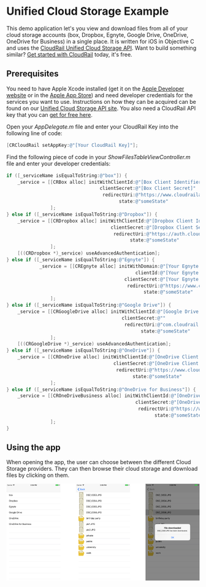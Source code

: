 # Unified Cloud Storage Example

This demo application let's you view and download files from all of your cloud storage accounts (box, Dropbox, Egnyte, Google Drive, OneDrive, OneDrive for Business) in a single place.
It is written for iOS in Objective C and uses the [CloudRail Unified Cloud Storage API](https://cloudrail.com/integrations/interfaces/CloudStorage;platformId=ObjectiveC). Want to build something similar? [Get started with CloudRail](https://cloudrail.com/signup) today, it's free.

## Prerequisites

You need to have Apple Xcode installed (get it on the [Apple Developer website](https://developer.apple.com/xcode/) or in the [Apple App Store](https://itunes.apple.com/de/app/xcode/id497799835?mt=12)) and need developer credentials for the services you want to use. Instructions on how they can be acquired can be found on our [Unified Cloud Storage API site](https://cloudrail.com/integrations/interfaces/CloudStorage;serviceIds=Box%2CDropbox%2CEgnyte%2CGoogleDrive%2COneDrive%2COneDriveBusiness). You also need a CloudRail API key that you can [get for free here](https://cloudrail.com/signup).

Open your *AppDelegate.m* file and enter your CloudRail Key into the following line of code:

```objectivec
[CRCloudRail setAppKey:@"[Your CloudRail Key]"];
```

Find the following piece of code in your *ShowFilesTableViewController.m* file and enter your developer credentials:

```objectivec
if ([_serviceName isEqualToString:@"box"]) {
    _service = [[CRBox alloc] initWithClientId:@"[Box Client Identifier]"
                                  clientSecret:@"[Box Client Secret]"
                                   redirectUri:@"https://www.cloudrailauth.com/auth"
                                         state:@"someState"
                ];
} else if ([_serviceName isEqualToString:@"Dropbox"]) {
    _service = [[CRDropbox alloc] initWithClientId:@"[Dropbox Client Identifier]"
                                      clientSecret:@"[Dropbox Client Secret]"
                                       redirectUri:@"https://auth.cloudrail.com/com.cloudrail.UnifiedCloudStorage"
                                             state:@"someState"
                ];
    [((CRDropbox *)_service) useAdvancedAuthentication];            
} else if ([_serviceName isEqualToString:@"Egnyte"]) {
            _service = [[CREgnyte alloc] initWithDomain:@"[Your Egnyte Domain]"
                                               clientId:@"[Your Egnyte API Key]"
                                           clientSecret:@"[Your Egnyte Shared Secret]"
                                            redirectUri:@"https://www.cloudrailauth.com/auth"
                                                  state:@"someState"
                ];
} else if ([_serviceName isEqualToString:@"Google Drive"]) {
    _service = [[CRGoogleDrive alloc] initWithClientId:@"[Google Drive Client Identifier]"
                                          clientSecret:@""
                                           redirectUri:@"com.cloudrail.AdvancedAuthentication:/oauth2redirect"
                                                 state:@"someState"
                ];
    [((CRGoogleDrive *)_service) useAdvancedAuthentication];
} else if ([_serviceName isEqualToString:@"OneDrive"]) {
    _service = [[CROneDrive alloc] initWithClientId:@"[OneDrive Client Identifier]"
                                       clientSecret:@"[OneDrive Client Secret]"
                                        redirectUri:@"https://www.cloudrailauth.com/auth"
                                              state:@"someState"
                ];
} else if ([_serviceName isEqualToString:@"OneDrive for Business"]) {
    _service = [[CROneDriveBusiness alloc] initWithClientId:@"[OneDrive Business Client Identifier]"
                                               clientSecret:@"[OneDrive Business Client Secret]"
                                                redirectUri:@"https://www.cloudrailauth.com/auth"
                                                      state:@"someState"
                ];
}
```


## Using the app

When opening the app, the user can choose between the different Cloud Storage providers. They can then browse their cloud storage and download files by clicking on them.

![screenhot](https://github.com/CloudRail/cloudrail.github.io/raw/master/img/ios_demo_unified_cloud.png)
